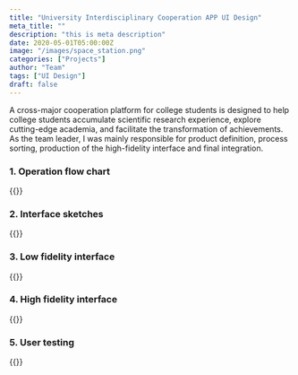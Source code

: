 ```yaml
---
title: "University Interdisciplinary Cooperation APP UI Design"
meta_title: ""
description: "this is meta description"
date: 2020-05-01T05:00:00Z
image: "/images/space_station.png"
categories: ["Projects"]
author: "Team"
tags: ["UI Design"]
draft: false
---
```

A cross-major cooperation platform for college students is designed to help college students accumulate scientific research experience, explore cutting-edge academia, and facilitate the transformation of achievements. As the team leader, I was mainly responsible for product definition, process sorting, production of the high-fidelity interface and final integration.

### 1. Operation flow chart

{{<gallery dir="images/space_station/flow" class="" command="Fit" option="" zoomable="false" >}}

### 2. Interface sketches

{{<gallery dir="images/space_station/sketches" class="" command="Fit" option="" zoomable="false" >}}

### 3. Low fidelity interface

{{<gallery dir="images/space_station/low" class="" command="Fit" option="" zoomable="false" >}}

### 4. High fidelity interface

{{<gallery dir="images/space_station/high" class="" command="Fit" option="" zoomable="true" >}}

### 5. User testing

{{<gallery dir="images/space_station/iteration" class="" command="Fit" option="" zoomable="false" >}}